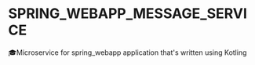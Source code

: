 # SPRING_WEBAPP_MESSAGE_SERVICE
:mortar_board:Microservice for spring_webapp application that's written using Kotling
